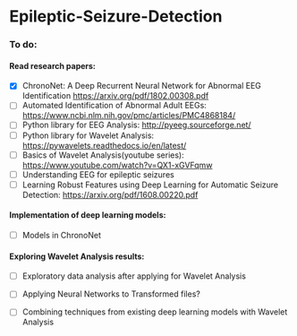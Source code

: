 # Epileptic-Seizure-Detection

### To do:

#### Read research papers:
- [x] ChronoNet: A Deep Recurrent Neural Network for Abnormal EEG Identification https://arxiv.org/pdf/1802.00308.pdf
- [ ] Automated Identification of Abnormal Adult EEGs: https://www.ncbi.nlm.nih.gov/pmc/articles/PMC4868184/
- [ ] Python library for EEG Analysis: http://pyeeg.sourceforge.net/
- [ ] Python library for Wavelet Analysis: https://pywavelets.readthedocs.io/en/latest/
- [ ] Basics of Wavelet Analysis(youtube series): https://www.youtube.com/watch?v=QX1-xGVFqmw
- [ ] Understanding EEG for epileptic seizures
- [ ] Learning Robust Features using Deep Learning for Automatic Seizure Detection: https://arxiv.org/pdf/1608.00220.pdf

#### Implementation of deep learning models:
- [ ] Models in ChronoNet

#### Exploring Wavelet Analysis results:
- [ ] Exploratory data analysis after applying for Wavelet Analysis
- [ ] Applying Neural Networks to Transformed files?
- [ ] Combining techniques from existing deep learning models with Wavelet Analysis

